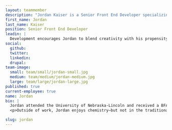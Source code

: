 ```yaml
---
layout: teammember
description: "Jordan Kaiser is a Senior Front End Developer specializing in Drupal and Wordpress at ThinkShout, a full service digital agency and B-Corp that specializes in nonprofit tech, digital strategy, website development, accessible design, and brand work."
first_name: Jordan
last_name: Kaiser
position: Senior Front End Developer
leadin: |
  Development encourages Jordan to blend creativity with his propensity for problem solving–allowing him to find ingenious solutions to complex technical problems.
social:
  github:
  twitter:
  linkedin: 
  drupal:
team-image:
  small: team/small/jordan-small.jpg
  medium: team/medium/jordan-medium.jpg
  large: team/large/jordan-large.jpg
published: true
current-employee: true
name: Jordan
bio: |
  Jordan attended the University of Nebraska-Lincoln and received a BFA in digital graphic design. While there, Jordan interned at an advertising agency that eventually turned into a full time job; it's here where he gained his first experiences in all things digital. He’s worked on everything from digital strategy and website design to frontend and backend development for complex medical institutions like MemorialCare, to manufacturers like E-Z-GO.
  <p>Outside of work, Jordan enjoys chemistry–but not in the traditional sense. He brews small batches of kombucha and pickles things, and is currently expanding his pickling horizons by way of radishes, beets and even eggs!

slug: jordan
---
```

